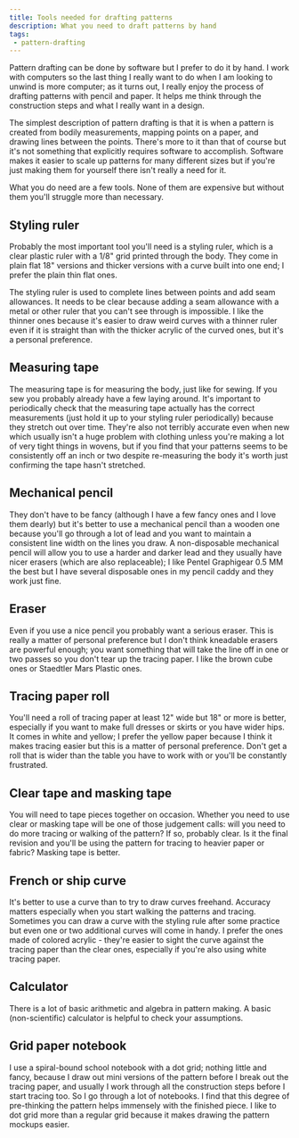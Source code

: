```yaml
---
title: Tools needed for drafting patterns
description: What you need to draft patterns by hand
tags:
 - pattern-drafting 
---
```


Pattern drafting can be done by software but I prefer to do it by hand. I work with computers so the last thing I really want to do when I am looking to unwind is more computer; as it turns out, I really enjoy the process of drafting patterns with pencil and paper. It helps me think through the construction steps and what I really want in a design.

The simplest description of pattern drafting is that it is when a pattern is created from bodily measurements, mapping points on a paper, and drawing lines between the points. There's more to it than that of course but it's not something that explicitly requires software to accomplish. Software makes it easier to scale up patterns for many different sizes but if you're just making them for yourself there isn't really a need for it.

What you do need are a few tools. None of them are expensive but without them you'll struggle more than necessary.

## Styling ruler

Probably the most important tool you'll need is a styling ruler, which is a clear plastic ruler with a 1/8" grid printed through the body. They come in plain flat 18" versions and thicker versions with a curve built into one end; I prefer the plain thin flat ones.

The styling ruler is used to complete lines between points and add seam allowances. It needs to be clear because adding a seam allowance with a metal or other ruler that you can't see through is impossible. I like the thinner ones because it's easier to draw weird curves with a thinner ruler even if it is straight than with the thicker acrylic of the curved ones, but it's a personal preference.

## Measuring tape

The measuring tape is for measuring the body, just like for sewing. If you sew you probably already have a few laying around. It's important to periodically check that the measuring tape actually has the correct measurements (just hold it up to your styling ruler periodically) because they stretch out over time. They're also not terribly accurate even when new which usually isn't a huge problem with clothing unless you're making a lot of very tight things in wovens, but if you find that your patterns seems to be consistently off an inch or two despite re-measuring the body it's worth just confirming the tape hasn't stretched.

## Mechanical pencil

They don't have to be fancy (although I have a few fancy ones and I love them dearly) but it's better to use a mechanical pencil than a wooden one because you'll go through a lot of lead and you want to maintain a consistent line width on the lines you draw. A non-disposable mechanical pencil will allow you to use a harder and darker lead and they usually have nicer erasers (which are also replaceable); I like Pentel Graphigear 0.5 MM the best but I have several disposable ones in my pencil caddy and they work just fine.

## Eraser

Even if you use a nice pencil you probably want a serious eraser. This is really a matter of personal preference but I don't think kneadable erasers are powerful enough; you want something that will take the line off in one or two passes so you don't tear up the tracing paper. I like the brown cube ones or Staedtler Mars Plastic ones.

## Tracing paper roll

You'll need a roll of tracing paper at least 12" wide but 18" or more is better, especially if you want to make full dresses or skirts or you have wider hips. It comes in white and yellow; I prefer the yellow paper because I think it makes tracing easier but this is a matter of personal preference. Don't get a roll that is wider than the table you have to work with or you'll be constantly frustrated.

## Clear tape and masking tape

You will need to tape pieces together on occasion. Whether you need to use clear or masking tape will be one of those judgement calls: will you need to do more tracing or walking of the pattern? If so, probably clear. Is it the final revision and you'll be using the pattern for tracing to heavier paper or fabric? Masking tape is better.  

## French or ship curve

It's better to use a curve than to try to draw curves freehand. Accuracy matters especially when you start walking the patterns and tracing. Sometimes you can draw a curve with the styling rule after some practice but even one or two additional curves will come in handy. I prefer the ones made of colored acrylic - they're easier to sight the curve against the tracing paper than the clear ones, especially if you're also using white tracing paper.

## Calculator

There is a lot of basic arithmetic and algebra in pattern making. A basic (non-scientific) calculator is helpful to check your assumptions.

## Grid paper notebook

I use a spiral-bound school notebook with a dot grid; nothing little and fancy, because I draw out mini versions of the pattern before I break out the tracing paper, and usually I work through all the construction steps before I start tracing too. So I go through a lot of notebooks. I find that this degree of pre-thinking the pattern helps immensely with the finished piece. I like to dot grid more than a regular grid because it makes drawing the pattern mockups easier.

